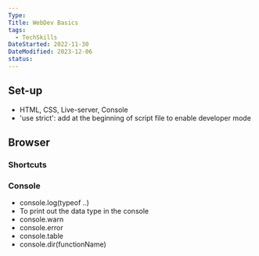 ```yaml
---
Type: 
Title: WebDev Basics
tags:
  - TechSkills
DateStarted: 2022-11-30
DateModified: 2023-12-06
status: 
---
```

## Set-up

- HTML, CSS, Live-server, Console
- 'use strict': add at the beginning of script file to enable developer mode

## Browser

### Shortcuts

### Console
- console.log(typeof ..)  
 - To print out the data type in the console  
- console.warn  
- console.error  
- console.table  
- console.dir(functionName)

